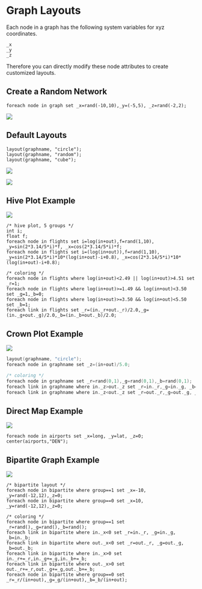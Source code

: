 # Graph Layouts

Each node in a graph has the following system variables for xyz coordinates.

```
_x
_y
_z
```

Therefore you can directly modify these node attributes to create customized layouts.

## Create a Random Network

```
foreach node in graph set _x=rand(-10,10),_y=(-5,5), _z=rand(-2,2);
```

![](imgs/rand.png)

## Default Layouts

```
layout(graphname, "circle");
layout(graphname, "random");
layout(graphname, "cube");
```

![](imgs/cube.png)

![](imgs/circle.png)

## Hive Plot Example

![](imgs/hive2D.png)

```
/* hive plot, 5 groups */
int i;
float f;
foreach node in flights set i=log(in+out),f=rand(1,10), _y=sin(2*3.14/5*i)*f, _x=cos(2*3.14/5*i)*f;
foreach node in flights set i=(log(in+out)),f=rand(1,10), _y=sin(2*3.14/5*i)*10*(log(in+out)-i+0.8), _x=cos(2*3.14/5*i)*10*(log(in+out)-i+0.8);

/* coloring */
foreach node in flights where log(in+out)<2.49 || log(in+out)>4.51 set _r=1;
foreach node in flights where log(in+out)>=1.49 && log(in+out)<3.50 set _g=1,_b=0;
foreach node in flights where log(in+out)>=3.50 && log(in+out)<5.50 set _b=1;
foreach link in flights set _r=(in._r+out._r)/2.0,_g=(in._g+out._g)/2.0,_b=(in._b+out._b)/2.0; 

```

## Crown Plot Example

![](imgs/crown.png)
```c
layout(graphname, "circle");
foreach node in graphname set _z=(in+out)/5.0;

/* coloring */
foreach node in graphname set _r=rand(0,1),_g=rand(0,1),_b=rand(0,1);
foreach link in graphname where in._z>out._z set _r=in._r,_g=in._g, _b=in._b;
foreach link in graphname where in._z<out._z set _r=out._r,_g=out._g, _b=out._b;
```

## Direct Map Example

![](imgs/flights01.png)

```
foreach node in airports set _x=long, _y=lat, _z=0;
center(airports,"DEN");
```

## Bipartite Graph Example

![](imgs/bipartite.png)

```
/* bipartite layout */
foreach node in bipartite where group==1 set _x=-10, _y=rand(-12,12),_z=0;
foreach node in bipartite where group==0 set _x=10, _y=rand(-12,12),_z=0;

/* coloring */
foreach node in bipartite where group==1 set _r=rand(),_g=rand(),_b=rand();
foreach link in bipartite where in._x<0 set _r=in._r, _g=in._g, _b=in._b;
foreach link in bipartite where out._x<0 set _r=out._r, _g=out._g, _b=out._b;
foreach link in bipartite where in._x>0 set in._r+=_r,in._g+=_g,in._b+=_b;
foreach link in bipartite where out._x>0 set out._r+=_r,out._g+=_g,out._b+=_b;
foreach node in bipartite where group==0 set _r=_r/(in+out),_g=_g/(in+out),_b=_b/(in+out);

```

